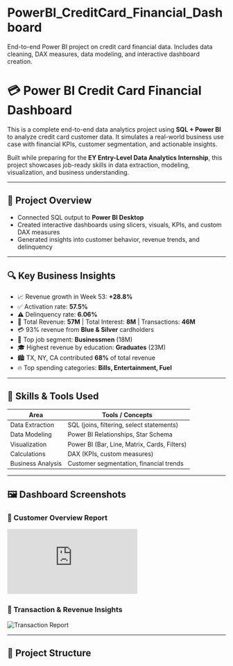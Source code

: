 # PowerBI_CreditCard_Financial_Dashboard
End-to-end Power BI project on credit card financial data. Includes data cleaning, DAX measures, data modeling, and interactive dashboard creation.
 # 💳 Power BI Credit Card Financial Dashboard

This is a complete end-to-end data analytics project using **SQL + Power BI** to analyze credit card customer data. It simulates a real-world business use case with financial KPIs, customer segmentation, and actionable insights.

Built while preparing for the **EY Entry-Level Data Analytics Internship**, this project showcases job-ready skills in data extraction, modeling, visualization, and business understanding.

---

## 🚀 Project Overview

- Connected SQL output to **Power BI Desktop**
- Created interactive dashboards using slicers, visuals, KPIs, and custom DAX measures
- Generated insights into customer behavior, revenue trends, and delinquency

---

## 🔍 Key Business Insights

- 📈 Revenue growth in Week 53: **+28.8%**
- ✅ Activation rate: **57.5%**
- ⚠️ Delinquency rate: **6.06%**
- 🏦 Total Revenue: **57M** | Total Interest: **8M** | Transactions: **46M**
- 💳 93% revenue from **Blue & Silver** cardholders
- 👔 Top job segment: **Businessmen** (18M)
- 🎓 Highest revenue by education: **Graduates** (23M)
- 🏙️ TX, NY, CA contributed **68%** of total revenue
- 🔥 Top spending categories: **Bills, Entertainment, Fuel**

---

## 💼 Skills & Tools Used

| Area               | Tools / Concepts                         |
|--------------------|-------------------------------------------|
| Data Extraction    | SQL (joins, filtering, select statements) |
| Data Modeling      | Power BI Relationships, Star Schema       |
| Visualization      | Power BI (Bar, Line, Matrix, Cards, Filters) |
| Calculations       | DAX (KPIs, custom measures)               |
| Business Analysis  | Customer segmentation, financial trends   |

---

## 🖼️ Dashboard Screenshots

### 📌 Customer Overview Report
![Customer Report](https://github.com/Nandini2233/PowerBI_CreditCard_Financial_Dashboard/blob/main/Credit_Card_Customer%20Report.pdf)

### 📌 Transaction & Revenue Insights
![Transaction Report](transaction_report.png)

---

## 📁 Project Structure

